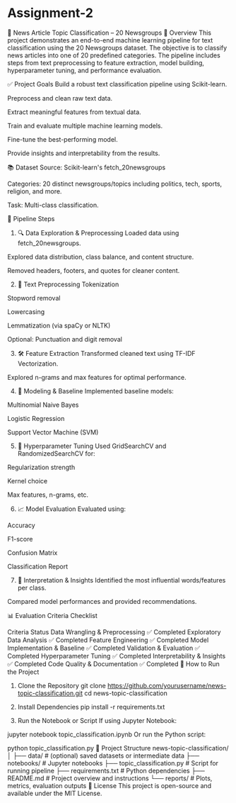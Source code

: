 # Assignment-2
📰 News Article Topic Classification – 20 Newsgroups
📌 Overview
This project demonstrates an end-to-end machine learning pipeline for text classification using the 20 Newsgroups dataset. The objective is to classify news articles into one of 20 predefined categories. The pipeline includes steps from text preprocessing to feature extraction, model building, hyperparameter tuning, and performance evaluation.

✅ Project Goals
Build a robust text classification pipeline using Scikit-learn.

Preprocess and clean raw text data.

Extract meaningful features from textual data.

Train and evaluate multiple machine learning models.

Fine-tune the best-performing model.

Provide insights and interpretability from the results.

📚 Dataset
Source: Scikit-learn's fetch_20newsgroups

Categories: 20 distinct newsgroups/topics including politics, tech, sports, religion, and more.

Task: Multi-class classification.

🧠 Pipeline Steps
1. 🔍 Data Exploration & Preprocessing
Loaded data using fetch_20newsgroups.

Explored data distribution, class balance, and content structure.

Removed headers, footers, and quotes for cleaner content.

2. 🧹 Text Preprocessing
Tokenization

Stopword removal

Lowercasing

Lemmatization (via spaCy or NLTK)

Optional: Punctuation and digit removal

3. 🛠️ Feature Extraction
Transformed cleaned text using TF-IDF Vectorization.

Explored n-grams and max features for optimal performance.

4. 🤖 Modeling & Baseline
Implemented baseline models:

Multinomial Naive Bayes

Logistic Regression

Support Vector Machine (SVM)

5. 🧪 Hyperparameter Tuning
Used GridSearchCV and RandomizedSearchCV for:

Regularization strength

Kernel choice

Max features, n-grams, etc.

6. 📈 Model Evaluation
Evaluated using:

Accuracy

F1-score

Confusion Matrix

Classification Report

7. 💬 Interpretation & Insights
Identified the most influential words/features per class.

Compared model performances and provided recommendations.

📊 Evaluation Criteria Checklist

Criteria	Status
Data Wrangling & Preprocessing	✅ Completed
Exploratory Data Analysis	✅ Completed
Feature Engineering	✅ Completed
Model Implementation & Baseline	✅ Completed
Validation & Evaluation	✅ Completed
Hyperparameter Tuning	✅ Completed
Interpretability & Insights	✅ Completed
Code Quality & Documentation	✅ Completed
🚀 How to Run the Project
1. Clone the Repository
git clone https://github.com/yourusername/news-topic-classification.git
cd news-topic-classification

2. Install Dependencies
pip install -r requirements.txt

3. Run the Notebook or Script
If using Jupyter Notebook:

jupyter notebook topic_classification.ipynb
Or run the Python script:

python topic_classification.py
📁 Project Structure
news-topic-classification/
│
├── data/                         # (optional) saved datasets or intermediate data
├── notebooks/                    # Jupyter notebooks
├── topic_classification.py       # Script for running pipeline
├── requirements.txt              # Python dependencies
├── README.md                     # Project overview and instructions
└── reports/                      # Plots, metrics, evaluation outputs
📄 License
This project is open-source and available under the MIT License.
